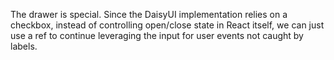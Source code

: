 The drawer is special. Since the DaisyUI implementation relies on a checkbox, instead of controlling open/close
state in React itself, we can just use a ref to continue leveraging the input for user events not caught by labels.